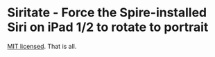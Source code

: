 # Siritate - Force the Spire-installed Siri on iPad 1/2 to rotate to portrait
[MIT licensed](http://adam.mit-license.org). That is all.
